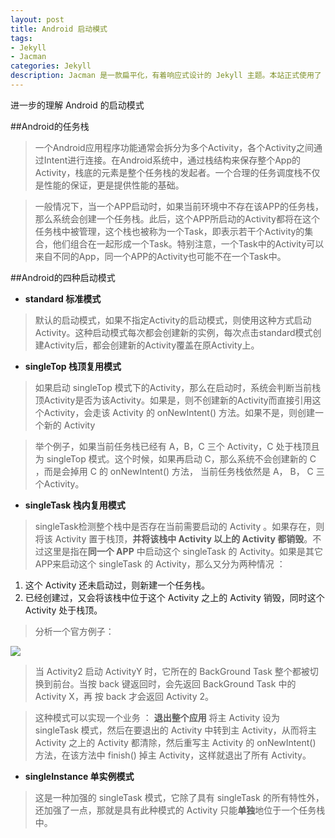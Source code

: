 ```yaml
---
layout: post
title: Android 启动模式
tags:
- Jekyll
- Jacman
categories: Jekyll
description: Jacman 是一款扁平化，有着响应式设计的 Jekyll 主题。本站正式使用了 Jacman 主题。Jacman 基于 Jacman 的 Hexo 主题修改而来。你可以前往本站和 Demo 预览更多关于本主题的更多效果。如果你有任何问题或意见欢迎到 GitHub 发表 issue。
---
```


进一步的理解 Android 的启动模式




##Android的任务栈

> 一个Android应用程序功能通常会拆分为多个Activity，各个Activity之间通过Intent进行连接。在Android系统中，通过栈结构来保存整个App的Activity，栈底的元素是整个任务栈的发起者。一个合理的任务调度栈不仅是性能的保证，更是提供性能的基础。

> 一般情况下，当一个APP启动时，如果当前环境中不存在该APP的任务栈，那么系统会创建一个任务栈。此后，这个APP所启动的Activity都将在这个任务栈中被管理，这个栈也被称为一个Task，即表示若干个Activity的集合，他们组合在一起形成一个Task。特别注意，一个Task中的Activity可以来自不同的App，同一个APP的Activity也可能不在一个Task中。

##Android的四种启动模式

- **standard  标准模式**

> 默认的启动模式，如果不指定Activity的启动模式，则使用这种方式启动Activity。这种启动模式每次都会创建新的实例，每次点击standard模式创建Activity后，都会创建新的Activity覆盖在原Activity上。

- **singleTop 栈顶复用模式**

> 如果启动 singleTop 模式下的Activity，那么在启动时，系统会判断当前栈顶Activity是否为该Activity。如果是，则不创建新的Activity而直接引用这个Activity，会走该 Activity 的 onNewIntent() 方法。如果不是，则创建一个新的 Activity


> 举个例子，如果当前任务栈已经有 A，B，C 三个 Activity，C 处于栈顶且为 singleTop 模式。这个时候，如果再启动 C，那么系统不会创建新的 C ，而是会掉用 C 的 onNewIntent() 方法， 当前任务栈依然是 A， B， C 三个Activity。

- **singleTask 栈内复用模式**

> singleTask检测整个栈中是否存在当前需要启动的 Activity 。如果存在，则将该 Activity 置于栈顶，**并将该栈中 Activity 以上的 Activity 都销毁**。不过这里是指在**同一个 APP** 中启动这个 singleTask 的 Activity。如果是其它APP来启动这个 singleTask 的 Activity，那么又分为两种情况 ：
1. 这个 Activity 还未启动过，则新建一个任务栈。
2. 已经创建过，又会将该栈中位于这个 Activity 之上的 Activity 销毁，同时这个 Activity 处于栈顶。

> 分析一个官方例子：

![](http://img.blog.csdn.net/20160907155724862)

> 当 Activity2 启动 ActivityY 时，它所在的 BackGround Task 整个都被切换到前台。当按 back 键返回时，会先返回 BackGround Task 中的 Activity X，再 按 back 才会返回 Activity 2。

> 这种模式可以实现一个业务 ： **退出整个应用**
> 将主 Activity 设为 singleTask 模式，然后在要退出的 Activity 中转到主 Activity，从而将主 Activity 之上的 Activity 都清除，然后重写主 Activity 的 onNewIntent() 方法，在该方法中 finish() 掉主 Activity，这样就退出了所有 Activity。

- **singleInstance 单实例模式**

> 这是一种加强的 singleTask 模式，它除了具有 singleTask 的所有特性外，还加强了一点，那就是具有此种模式的 Activity 只能**单独**地位于一个任务栈中。









